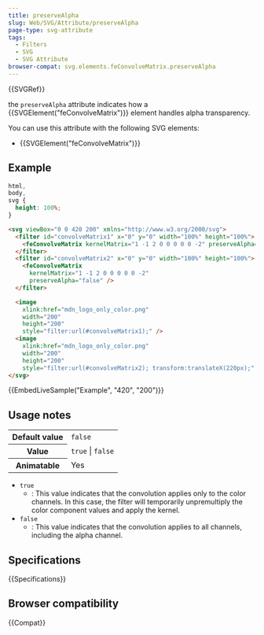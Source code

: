 ```yaml
---
title: preserveAlpha
slug: Web/SVG/Attribute/preserveAlpha
page-type: svg-attribute
tags:
  - Filters
  - SVG
  - SVG Attribute
browser-compat: svg.elements.feConvolveMatrix.preserveAlpha
---
```


{{SVGRef}}

the `preserveAlpha` attribute indicates how a {{SVGElement("feConvolveMatrix")}} element handles alpha transparency.

You can use this attribute with the following SVG elements:

- {{SVGElement("feConvolveMatrix")}}

## Example

```css hidden
html,
body,
svg {
  height: 100%;
}
```

```html
<svg viewBox="0 0 420 200" xmlns="http://www.w3.org/2000/svg">
  <filter id="convolveMatrix1" x="0" y="0" width="100%" height="100%">
    <feConvolveMatrix kernelMatrix="1 -1 2 0 0 0 0 0 -2" preserveAlpha="true" />
  </filter>
  <filter id="convolveMatrix2" x="0" y="0" width="100%" height="100%">
    <feConvolveMatrix
      kernelMatrix="1 -1 2 0 0 0 0 0 -2"
      preserveAlpha="false" />
  </filter>

  <image
    xlink:href="mdn_logo_only_color.png"
    width="200"
    height="200"
    style="filter:url(#convolveMatrix1);" />
  <image
    xlink:href="mdn_logo_only_color.png"
    width="200"
    height="200"
    style="filter:url(#convolveMatrix2); transform:translateX(220px);" />
</svg>
```

{{EmbedLiveSample("Example", "420", "200")}}

## Usage notes

<table class="properties">
  <tbody>
    <tr>
      <th scope="row">Default value</th>
      <td><code>false</code></td>
    </tr>
    <tr>
      <th scope="row">Value</th>
      <td><code>true</code> | <code>false</code></td>
    </tr>
    <tr>
      <th scope="row">Animatable</th>
      <td>Yes</td>
    </tr>
  </tbody>
</table>

- `true`
  - : This value indicates that the convolution applies only to the color channels. In this case, the filter will temporarily unpremultiply the color component values and apply the kernel.
- `false`
  - : This value indicates that the convolution applies to all channels, including the alpha channel.

## Specifications

{{Specifications}}

## Browser compatibility

{{Compat}}
